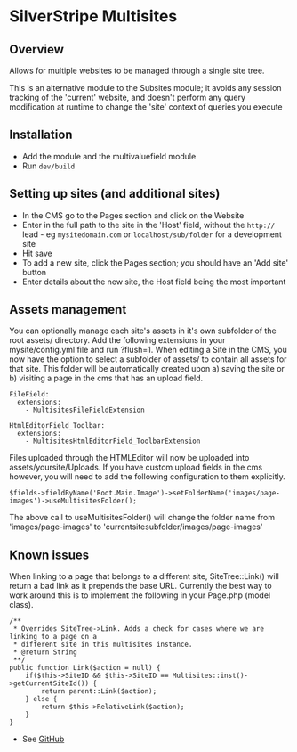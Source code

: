 # SilverStripe Multisites

## Overview

Allows for multiple websites to be managed through a single site tree. 

This is an alternative module to the Subsites module; it avoids any session
tracking of the 'current' website, and doesn't perform any query modification 
at runtime to change the 'site' context of queries you execute

## Installation

* Add the module and the multivaluefield module
* Run `dev/build`

## Setting up sites (and additional sites)

* In the CMS go to the Pages section and click on the Website 
* Enter in the full path to the site in the 'Host' field, without the `http://` 
  lead - eg `mysitedomain.com` or `localhost/sub/folder` for a development site
* Hit save
* To add a new site, click the Pages section; you should have an 'Add site' 
  button
* Enter details about the new site, the Host field being the most important

## Assets management

You can optionally manage each site's assets in it's own subfolder of the root assets/ directory. Add the following extensions in your mysite/config.yml file and run ?flush=1. When editing a Site in the CMS, you now have the option to select a subfolder of assets/ to contain all assets for that site. This folder will be automatically created upon a) saving the site or b) visiting a page in the cms that has an upload field.

```
FileField:
  extensions:
    - MultisitesFileFieldExtension

HtmlEditorField_Toolbar:
  extensions:
    - MultisitesHtmlEditorField_ToolbarExtension
```

Files uploaded through the HTMLEditor will now be uploaded into assets/yoursite/Uploads. If you have custom upload fields in the cms however, you will need to add the following configuration to them explicitly.

```
$fields->fieldByName('Root.Main.Image')->setFolderName('images/page-images')->useMultisitesFolder();
```

The above call to useMultisitesFolder() will change the folder name from 'images/page-images' to 'currentsitesubfolder/images/page-images'

## Known issues

When linking to a page that belongs to a different site, SiteTree::Link() will return a bad link as it prepends the base URL. Currently the best way to work around this is to implement the following in your Page.php (model class). 

```
/**
 * Overrides SiteTree->Link. Adds a check for cases where we are linking to a page on a
 * different site in this multisites instance.  
 * @return String 
 **/
public function Link($action = null) {
	if($this->SiteID && $this->SiteID == Multisites::inst()->getCurrentSiteId()) {
		return parent::Link($action);
	} else {
		return $this->RelativeLink($action);
	}
}

```

* See [GitHub](https://github.com/sheadawson/silverstripe-multisites/issues?state=open)
